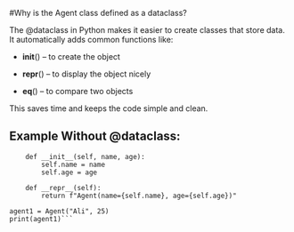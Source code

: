#Why is the Agent class defined as a dataclass?

The @dataclass in Python makes it easier to create classes that store data. It automatically adds common functions like:

- __init__() – to create the object

- __repr__() – to display the object nicely

- __eq__() – to compare two objects

This saves time and keeps the code simple and clean.

## Example Without @dataclass:

```class Agent:
    def __init__(self, name, age):
        self.name = name
        self.age = age

    def __repr__(self):
        return f"Agent(name={self.name}, age={self.age})"

agent1 = Agent("Ali", 25)
print(agent1)```
